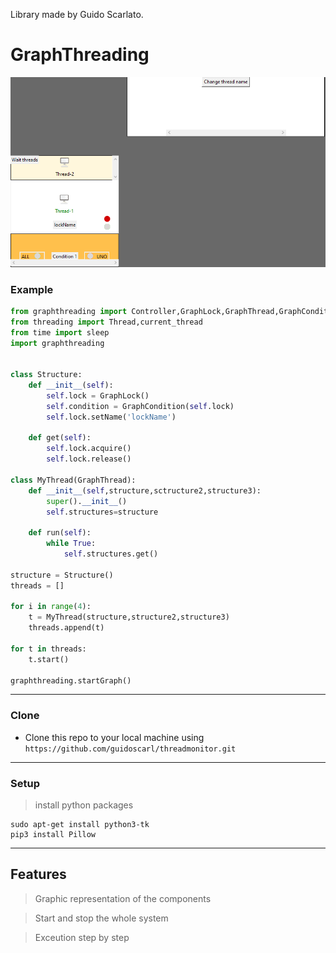 Library made by Guido Scarlato.

# GraphThreading

![](application.PNG)

### Example
``` python 
from graphthreading import Controller,GraphLock,GraphThread,GraphCondition
from threading import Thread,current_thread
from time import sleep
import graphthreading


class Structure:
    def __init__(self):
        self.lock = GraphLock()
        self.condition = GraphCondition(self.lock)
        self.lock.setName('lockName')
    
    def get(self):
        self.lock.acquire()
        self.lock.release()

class MyThread(GraphThread):
    def __init__(self,structure,sctructure2,structure3):
        super().__init__()
        self.structures=structure

    def run(self):
        while True:
            self.structures.get()
            
structure = Structure()
threads = []

for i in range(4):
    t = MyThread(structure,structure2,structure3)
    threads.append(t)

for t in threads:
    t.start()

graphthreading.startGraph()
```

---
### Clone

- Clone this repo to your local machine using `https://github.com/guidoscarl/threadmonitor.git`
---
### Setup

> install python packages

```shell
sudo apt-get install python3-tk
pip3 install Pillow 
```


---

## Features
> Graphic representation of the components

> Start and stop the whole system

> Exceution step by step 




